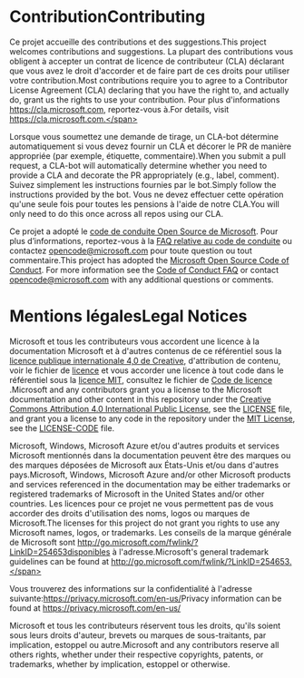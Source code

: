 # <a name="contributing"></a><span data-ttu-id="5cff7-101">Contribution</span><span class="sxs-lookup"><span data-stu-id="5cff7-101">Contributing</span></span>

<span data-ttu-id="5cff7-102">Ce projet accueille des contributions et des suggestions.</span><span class="sxs-lookup"><span data-stu-id="5cff7-102">This project welcomes contributions and suggestions.</span></span>  <span data-ttu-id="5cff7-103">La plupart des contributions vous obligent à accepter un contrat de licence de contributeur (CLA) déclarant que vous avez le droit d'accorder et de faire part de ces droits pour utiliser votre contribution.</span><span class="sxs-lookup"><span data-stu-id="5cff7-103">Most contributions require you to agree to a Contributor License Agreement (CLA) declaring that you have the right to, and actually do, grant us the rights to use your contribution.</span></span> <span data-ttu-id="5cff7-104">Pour plus d'informations https://cla.microsoft.com, reportez-vous à.</span><span class="sxs-lookup"><span data-stu-id="5cff7-104">For details, visit https://cla.microsoft.com.</span></span>

<span data-ttu-id="5cff7-105">Lorsque vous soumettez une demande de tirage, un CLA-bot détermine automatiquement si vous devez fournir un CLA et décorer le PR de manière appropriée (par exemple, étiquette, commentaire).</span><span class="sxs-lookup"><span data-stu-id="5cff7-105">When you submit a pull request, a CLA-bot will automatically determine whether you need to provide a CLA and decorate the PR appropriately (e.g., label, comment).</span></span> <span data-ttu-id="5cff7-106">Suivez simplement les instructions fournies par le bot.</span><span class="sxs-lookup"><span data-stu-id="5cff7-106">Simply follow the instructions provided by the bot.</span></span> <span data-ttu-id="5cff7-107">Vous ne devez effectuer cette opération qu'une seule fois pour toutes les pensions à l'aide de notre CLA.</span><span class="sxs-lookup"><span data-stu-id="5cff7-107">You will only need to do this once across all repos using our CLA.</span></span>

<span data-ttu-id="5cff7-p103">Ce projet a adopté le [code de conduite Open Source de Microsoft](https://opensource.microsoft.com/codeofconduct/). Pour plus d’informations, reportez-vous à la [FAQ relative au code de conduite](https://opensource.microsoft.com/codeofconduct/faq/) ou contactez [opencode@microsoft.com](mailto:opencode@microsoft.com) pour toute question ou tout commentaire.</span><span class="sxs-lookup"><span data-stu-id="5cff7-p103">This project has adopted the [Microsoft Open Source Code of Conduct](https://opensource.microsoft.com/codeofconduct/). For more information see the [Code of Conduct FAQ](https://opensource.microsoft.com/codeofconduct/faq/) or contact [opencode@microsoft.com](mailto:opencode@microsoft.com) with any additional questions or comments.</span></span>

# <a name="legal-notices"></a><span data-ttu-id="5cff7-110">Mentions légales</span><span class="sxs-lookup"><span data-stu-id="5cff7-110">Legal Notices</span></span>

<span data-ttu-id="5cff7-111">Microsoft et tous les contributeurs vous accordent une licence à la documentation Microsoft et à d'autres contenus de ce référentiel sous la [licence publique internationale 4,0 de Creative](https://creativecommons.org/licenses/by/4.0/legalcode), d'attribution de contenu, voir le fichier de [licence](LICENSE) et vous accorder une licence à tout code dans le référentiel sous la [licence MIT](https://opensource.org/licenses/MIT), consultez le fichier de [Code de licence](LICENSE-CODE) .</span><span class="sxs-lookup"><span data-stu-id="5cff7-111">Microsoft and any contributors grant you a license to the Microsoft documentation and other content in this repository under the [Creative Commons Attribution 4.0 International Public License](https://creativecommons.org/licenses/by/4.0/legalcode), see the [LICENSE](LICENSE) file, and grant you a license to any code in the repository under the [MIT License](https://opensource.org/licenses/MIT), see the [LICENSE-CODE](LICENSE-CODE) file.</span></span>

<span data-ttu-id="5cff7-112">Microsoft, Windows, Microsoft Azure et/ou d'autres produits et services Microsoft mentionnés dans la documentation peuvent être des marques ou des marques déposées de Microsoft aux États-Unis et/ou dans d'autres pays.</span><span class="sxs-lookup"><span data-stu-id="5cff7-112">Microsoft, Windows, Microsoft Azure and/or other Microsoft products and services referenced in the documentation may be either trademarks or registered trademarks of Microsoft in the United States and/or other countries.</span></span>
<span data-ttu-id="5cff7-113">Les licences pour ce projet ne vous permettent pas de vous accorder des droits d'utilisation des noms, logos ou marques de Microsoft.</span><span class="sxs-lookup"><span data-stu-id="5cff7-113">The licenses for this project do not grant you rights to use any Microsoft names, logos, or trademarks.</span></span>
<span data-ttu-id="5cff7-114">Les conseils de la marque générale de Microsoft sont http://go.microsoft.com/fwlink/?LinkID=254653disponibles à l'adresse.</span><span class="sxs-lookup"><span data-stu-id="5cff7-114">Microsoft's general trademark guidelines can be found at http://go.microsoft.com/fwlink/?LinkID=254653.</span></span>

<span data-ttu-id="5cff7-115">Vous trouverez des informations sur la confidentialité à l'adresse suivante:https://privacy.microsoft.com/en-us/</span><span class="sxs-lookup"><span data-stu-id="5cff7-115">Privacy information can be found at https://privacy.microsoft.com/en-us/</span></span>

<span data-ttu-id="5cff7-116">Microsoft et tous les contributeurs réservent tous les droits, qu'ils soient sous leurs droits d'auteur, brevets ou marques de sous-traitants, par implication, estoppel ou autre.</span><span class="sxs-lookup"><span data-stu-id="5cff7-116">Microsoft and any contributors reserve all others rights, whether under their respective copyrights, patents, or trademarks, whether by implication, estoppel or otherwise.</span></span>
